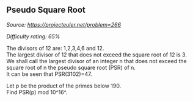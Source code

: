 Pseudo Square Root
------------------

*Source: https://projecteuler.net/problem=266*


*Difficulty rating: 65%*

The divisors of 12 are: 1,2,3,4,6 and 12.\
 The largest divisor of 12 that does not exceed the square root of 12 is
3.\
 We shall call the largest divisor of an integer n that does not exceed
the square root of n the pseudo square root (PSR) of n.\
 It can be seen that PSR(3102)=47.

Let p be the product of the primes below 190.\
 Find PSR(p) mod 10^16^.
